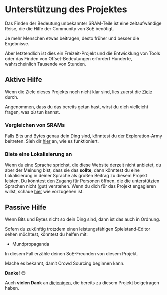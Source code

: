 ﻿# Unterstützung des Projektes

Das Finden der Bedeutung unbekannter SRAM-Teile ist eine zeitaufwändige Reise, die die Hilfe der Community von SoE benötigt.

Je mehr Menschen etwas beitragen, desto früher und besser die Ergebnisse.

Aber letztendlich ist dies ein Freizeit-Projekt und die Entwicklung von Tools oder das Finden von Offset-Bedeutungen erfordert Hunderte, wahrscheinlich Tausende von Stunden.

## Aktive Hilfe
Wenn die Ziele dieses Projekts noch nicht klar sind, lies zuerst die <a href=goals>Ziele</a> durch.

Angenommen, dass du das bereits getan hast, wirst du dich vielleicht fragen, was *du* tun kannst.

### Vergleichen von SRAMs

Falls Bits und Bytes genau dein Ding sind, könntest du der Exploration-Army beitreten. Sieh dir <a href=contribute>hier</a> an, wie es funktioniert.

### Biete eine Lokalisierung an

Wenn du eine Sprache sprichst, die diese Website derzeit nicht anbietet, du aber der Meinung bist, dass sie das **sollte**, dann könntest du eine Lokalisierung in deiner Sprache als großen Beitrag zu diesem Projekt leisten. Du könntest den Zugang für Personen öffnen, die die unterstützten Sprachen nicht (gut) verstehen. Wenn du dich für das Projekt engagieren willst, schaue <a href=localization>hier</a> wie vorzugehen ist.

## Passive Hilfe
Wenn Bits und Bytes nicht so dein Ding sind, dann ist das auch in Ordnung. 

Sofern du zukünftig trotzdem einen leistungsfähigen Spielstand-Editor sehen möchtest, könntest du helfen mit:

* Mundpropaganda

In diesem Fall erzähle deinen SoE-Freunden von diesem Projekt.

Mache es bekannt, damit Crowd Sourcing beginnen kann.

**Danke!** 😊

Auch **vielen Dank** an <a href=contributors>diejenigen</a>, die bereits zu diesem Projekt beigetragen haben.
